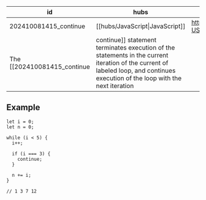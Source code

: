 
| id                    | hubs                            | source                                                                                |
| --------------------- | ------------------------------- | ------------------------------------------------------------------------------------- |
| 202410081415_continue | [[hubs/JavaScript\|JavaScript]] | https://developer.mozilla.org/en-US/docs/Web/JavaScript/Reference/Statements/continue |
The [[202410081415_continue|continue]] statement terminates execution of the statements in the current iteration of the current of labeled loop, and continues execution of the loop with the next iteration

## Example 
```
let i = 0;
let n = 0;

while (i < 5) {
  i++;

  if (i === 3) {
    continue;
  }

  n += i;
}

// 1 3 7 12
```